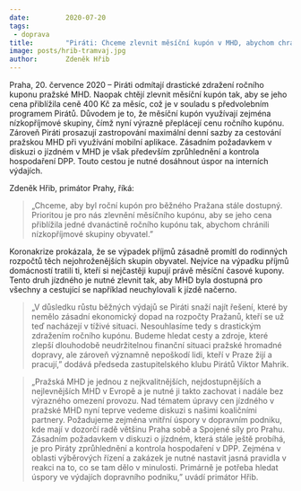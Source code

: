 ```yaml
---
date:         2020-07-20
tags:         
 - doprava
title:        "Piráti: Chceme zlevnit měsíční kupón v MHD, abychom chránili nejohroženější skupiny obyvatel"
image: posts/hrib-tramvaj.jpg
author:       Zdeněk Hřib
---
```


Praha, 20. července 2020 – Piráti odmítají drastické zdražení ročního kuponu pražské MHD. Naopak chtějí zlevnit měsíční kupón tak, aby se jeho cena přiblížila ceně 400 Kč za měsíc, což je v souladu s předvolebním programem Pirátů. Důvodem je to, že měsíční kupón využívají zejména nízkopříjmové skupiny, čímž nyní výrazně přeplácejí cenu ročního kupónu. Zároveň Piráti prosazují zastropování maximální denní sazby za cestování pražskou MHD při využívání mobilní aplikace. Zásadním požadavkem v diskuzi o jízdném v MHD je však především zprůhlednění a kontrola hospodaření DPP. Touto cestou je nutné dosáhnout úspor na interních výdajích. 

Zdeněk Hřib, primátor Prahy, říká: 

> „Chceme, aby byl roční kupón pro běžného Pražana stále dostupný. Prioritou je pro nás zlevnění měsíčního kupónu, aby se jeho cena přiblížila jedné dvanáctině ročního kupónu tak, abychom chránili nízkopříjmové skupiny obyvatel.”

Koronakrize prokázala, že se výpadek příjmů zásadně promítl do rodinných rozpočtů těch nejohroženějších skupin obyvatel. Nejvíce na výpadku příjmů domácností tratili ti, kteří si nejčastěji kupují právě měsíční časové kupony. Tento druh jízdného je nutné zlevnit tak, aby MHD byla dostupná pro všechny a cestující se například neuchylovali k jízdě načerno.

> „V důsledku růstu běžných výdajů se Piráti snaží najít řešení, které by nemělo zásadní ekonomický dopad na rozpočty Pražanů, kteří se už teď nacházejí v tíživé situaci. Nesouhlasíme tedy s drastickým zdražením ročního kupónu. Budeme hledat cesty a zdroje, které zlepší dlouhodobě neudržitelnou finanční situaci pražské hromadné dopravy, ale zároveň významně nepoškodí lidi, kteří v Praze žijí a pracují,” dodává předseda zastupitelského klubu Pirátů Viktor Mahrik. 

> „Pražská MHD je jednou z nejkvalitnějších, nejdostupnějších a nejlevnějších MHD v Evropě a je nutné ji takto zachovat i nadále bez výrazného omezení provozu. Nad tématem úpravy cen jízdného v pražské MHD nyní teprve vedeme diskuzi s našimi koaličními partnery. Požadujeme zejména vnitřní úspory v dopravním podniku, kde mají v dozorčí radě většinu Praha sobě a Spojené síly pro Prahu. Zásadním požadavkem v diskuzi o jízdném, která stále ještě probíhá, je pro Piráty zprůhlednění a kontrola hospodaření v DPP. Zejména v oblasti výběrových řízení a zakázek je nutné nastavit jasná pravidla v reakci na to, co se tam dělo v minulosti. Primárně je potřeba hledat úspory ve výdajích dopravního podniku,” uvádí primátor Hřib. 
